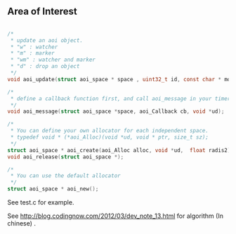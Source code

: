 ## Area of Interest

```C

/* 
 * update an aoi object.
 * "w" : watcher
 * "m" : marker
 * "wm" : watcher and marker
 * "d" : drop an object
 */
void aoi_update(struct aoi_space * space , uint32_t id, const char * mode , float pos[3]);

/*
 * define a callback function first, and call aoi_message in your timer or main loop.
 */
void aoi_message(struct aoi_space *space, aoi_Callback cb, void *ud);

/*
 * You can define your own allocator for each independent space.
 * typedef void * (*aoi_Alloc)(void *ud, void * ptr, size_t sz);
 */
struct aoi_space * aoi_create(aoi_Alloc alloc, void *ud,  float radis2);
void aoi_release(struct aoi_space *);

/*
 * You can use the default allocator
 */
struct aoi_space * aoi_new();

```
See test.c for example.

See http://blog.codingnow.com/2012/03/dev_note_13.html for algorithm (In chinese) .

